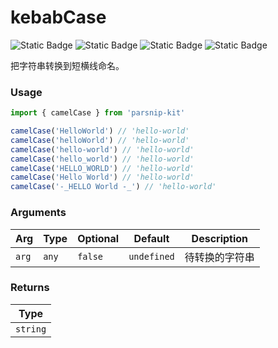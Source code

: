 # kebabCase
![Static Badge](https://img.shields.io/badge/Statement%20Coverage-100.00%-brightgreen) ![Static Badge](https://img.shields.io/badge/Branch%20Coverage-100.00%-brightgreen) ![Static Badge](https://img.shields.io/badge/Function%20Coverage-100.00%-brightgreen) ![Static Badge](https://img.shields.io/badge/Line%20Coverage-100.00%-brightgreen)
      
把字符串转换到短横线命名。

### Usage

```ts
import { camelCase } from 'parsnip-kit'

camelCase('HelloWorld') // 'hello-world'
camelCase('helloWorld') // 'hello-world'
camelCase('hello-world') // 'hello-world'
camelCase('hello_world') // 'hello-world'
camelCase('HELLO_WORLD') // 'hello-world'
camelCase('Hello World') // 'hello-world'
camelCase('-_HELLO World -_') // 'hello-world'
```

      
### Arguments
      
| Arg | Type | Optional | Default | Description |
| --- | --- | --- | --- | --- |
| `arg` | `any` | `false` | `undefined` | 待转换的字符串  |
      
### Returns

| Type |
| ---  |
| `string`  |